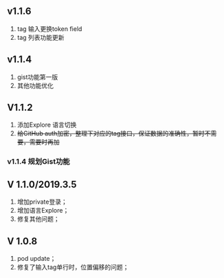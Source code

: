 ##  v1.1.6

1. tag 输入更换token field
2. tag 列表功能更新





## v1.1.4

1. gist功能第一版
2. 其他功能优化





## V1.1.2

1. 添加Explore 语言切换
2. ~~给GitHub auth加密，整理下对应的tag接口，保证数据的准确性，暂时不需要，需要时再加~~



### v1.1.4 规划Gist功能







## V 1.1.0/2019.3.5

1. 增加private登录；
2. 增加语言Explore；
3. 修复其他问题；





## V 1.0.8

1. pod update；
2. 修复了输入tag单行时，位置偏移的问题；